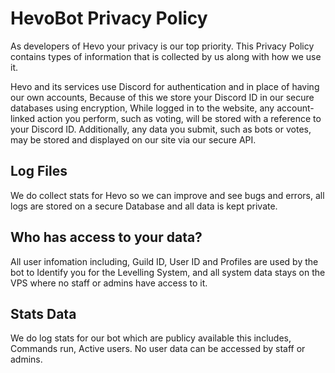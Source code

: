# HevoBot Privacy Policy


As developers of Hevo your privacy is our top priority. This Privacy Policy contains types of information that is collected by us along with how we use it.

Hevo and its services use Discord for authentication and in place of having our own accounts, Because of this we store your Discord ID in our secure databases using encryption, While logged in to the website, any account-linked action you perform, such as voting, will be stored with a reference to your Discord ID. Additionally, any data you submit, such as bots or votes, may be stored and displayed on our site via our secure API. 

## Log Files

We do collect stats for Hevo so we can improve and see bugs and errors, all logs are stored on a secure Database and all data is kept private. 

## Who has access to your data?

All user infomation including, Guild ID, User ID and Profiles are used by the bot to Identify you for the Levelling System, and all system data stays on the VPS where no staff or admins have access to it. 

## Stats Data

We do log stats for our bot which are publicy available this includes, Commands run, Active users. No user data can be accessed by staff or admins.
